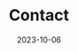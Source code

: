---
title: Contact
date: 2023-10-06

type: landing

sections:
  - block: contact
    content:
      title: Contact
      text: |-
        Pour contacter l’équipe du groupe de recherche sur l’analyse de textes philosophiques québécois assistée par ordinateur, vous pouvez nous écrire à l'adresse suivante :
      email: meunier.jean-guy@uqam.ca ou simard.jean-claude@videotron.ca
      # phone: 888 888 88 88
      address:
        street: 455, Boulevard René-Lévesque Est
        city: Montréal
        region: QC
        postcode: 'H2L 4Y2'
        country: Canada
        country_code: CA
      coordinates:
        latitude: '45.513615535653535'
        longitude: '-73.55885917762372'
   
      # Automatically link email and phone or display as text?
      autolink: false
 
    design:
      columns: '2'
---
